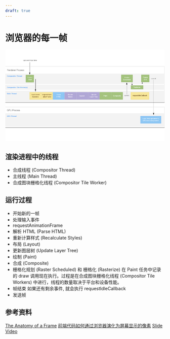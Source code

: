 ```yaml
---
draft: true
---
```


# 浏览器的每一帧

![browser-a-frame.png](./images/browser-a-frame.png)

## 渲染进程中的线程

- 合成线程 (Compositor Thread)
- 主线程 (Main Thread)
- 合成图块栅格化线程 (Compositor Tile Worker)

## 运行过程

- 开始新的一帧
- 处理输入事件
- requestAnimationFrame
- 解析 HTML (Parse HTML)
- 重新计算样式 (Recalculate Styles)
- 布局 (Layout)
- 更新图层树 (Update Layer Tree)
- 绘制 (Paint)
- 合成 (Composite)
- 栅格化规划 (Raster Scheduled) 和 栅格化 (Rasterize)
  在 Paint 任务中记录的 draw 调用现在执行。过程是在合成图块栅格化线程 (Compositor Tile Workers) 中进行，线程的数量取决于平台和设备性能。
- 帧结束
  如果还有剩余事件, 就会执行 requestIdleCallback
- 发送帧

## 参考资料

[The Anatomy of a Frame](https://aerotwist.com/blog/the-anatomy-of-a-frame/)
[前端代码如何通过浏览器演化为屏幕显示的像素](https://zhuanlan.zhihu.com/p/44737615) [Slide](https://docs.google.com/presentation/d/1boPxbgNrTU0ddsc144rcXayGA_WF53k96imRH8Mp34Y) [Video](https://drive.google.com/file/d/1Ky59m-F79ULs4ydMbD4Mp1dBXvs_eDes/view)
